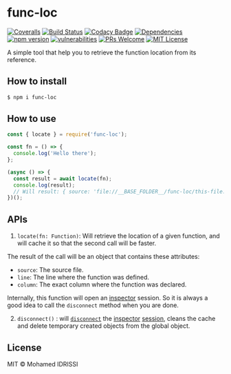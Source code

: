 # func-loc

[![Coveralls][coverage-badge]][coverage]
[![Build Status][travis-badge]][travis]
[![Codacy Badge][codacy-badge]][codacy]
[![Dependencies][dependencies-badge]][dependencies]
[![npm version][npm-badge]][npm]
[![vulnerabilities][vulnerabilities-badge]][vulnerabilities]
[![PRs Welcome][prs-badge]][prs]
[![MIT License][license-badge]][license]

A simple tool that help you to retrieve the function location from its reference.

## How to install

```bash
$ npm i func-loc
```

## How to use

```javascript
const { locate } = require('func-loc');

const fn = () => {
  console.log('Hello there');
};

(async () => {
  const result = await locate(fn);
  console.log(result);
  // Will result: { source: 'file://__BASE_FOLDER__/func-loc/this-file.js', line: 3, column: 12 }
})();
```

## APIs

1.  `locate(fn: Function)`: Will retrieve the location of a given function, and will cache it so that the second call will be faster.

The result of the call will be an object that contains these attributes:

-   `source`: The source file.
-   `line`: The line where the function was defined.
-   `column`: The exact column where the function was declared.

Internally, this function will open an [inspector](https://nodejs.org/api/inspector.html) session. So it is always a good idea to call the `disconnect` method when you are done.

2.  `disconnect()` : will [`disconnect`](https://nodejs.org/api/inspector.html#inspector_session_disconnect) the [inspector](https://nodejs.org/api/inspector.html) [session](https://nodejs.org/api/inspector.html#inspector_class_inspector_session), cleans the cache and delete temporary created objects from the global object. 

## License

MIT © Mohamed IDRISSI

[coverage-badge]: https://coveralls.io/repos/github/midrissi/func-loc/badge.svg?branch=master&service=github
[coverage]: https://coveralls.io/github/midrissi/func-loc?branch=master
[travis-badge]: https://travis-ci.org/midrissi/func-loc.svg?branch=master
[travis]: https://travis-ci.org/midrissi/func-loc
[codacy-badge]: https://api.codacy.com/project/badge/Grade/fd744ba304a244629886dfb19c85af40
[codacy]: https://www.codacy.com/app/midrissi/func-loc?utm_source=github.com&amp;utm_medium=referral&amp;utm_content=midrissi/func-loc&amp;utm_campaign=Badge_Grade
[dependencies-badge]: https://david-dm.org/midrissi/func-loc/status.svg
[dependencies]: https://david-dm.org/midrissi/func-loc
[prs-badge]: https://img.shields.io/badge/PRs-welcome-brightgreen.svg
[prs]: http://makeapullrequest.com
[npm-badge]: https://badge.fury.io/js/func-loc.svg
[npm]: https://www.npmjs.com/package/func-loc
[vulnerabilities-badge]: https://snyk.io/test/github/midrissi/func-loc/badge.svg?targetFile=package.json
[vulnerabilities]: https://snyk.io/test/github/midrissi/func-loc?targetFile=package.json
[license-badge]: https://img.shields.io/badge/license-MIT-blue.svg
[license]: https://github.com/midrissi/func-loc/blob/master/LICENSE
